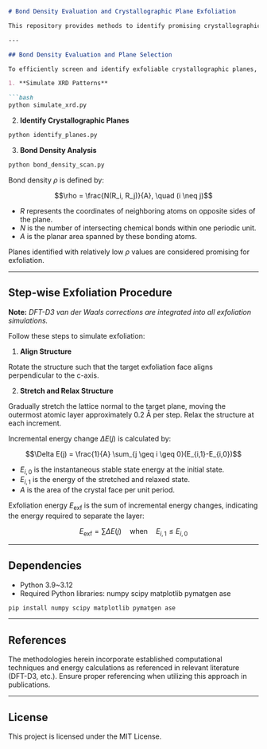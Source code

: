 ````markdown
# Bond Density Evaluation and Crystallographic Plane Exfoliation

This repository provides methods to identify promising crystallographic planes for exfoliation in non-van der Waals (non-vdW) bulk materials by evaluating bond density and systematically performing structural exfoliation simulations.

---

## Bond Density Evaluation and Plane Selection

To efficiently screen and identify exfoliable crystallographic planes, the following steps are employed:

1. **Simulate XRD Patterns**

```bash
python simulate_xrd.py
````

2. **Identify Crystallographic Planes**

```bash
python identify_planes.py
```

3. **Bond Density Analysis**

```bash
python bond_density_scan.py
```

Bond density $\rho$ is defined by:

```math
\rho = \frac{N(R_i, R_j)}{A}, \quad (i \neq j)
```

* $R$ represents the coordinates of neighboring atoms on opposite sides of the plane.
* $N$ is the number of intersecting chemical bonds within one periodic unit.
* $A$ is the planar area spanned by these bonding atoms.

Planes identified with relatively low $\rho$ values are considered promising for exfoliation.

---

## Step-wise Exfoliation Procedure

**Note:** *DFT-D3 van der Waals corrections are integrated into all exfoliation simulations.*

Follow these steps to simulate exfoliation:

1. **Align Structure**

Rotate the structure such that the target exfoliation face aligns perpendicular to the c-axis.

2. **Stretch and Relax Structure**

Gradually stretch the lattice normal to the target plane, moving the outermost atomic layer approximately 0.2 Å per step. Relax the structure at each increment.

Incremental energy change $\Delta E(j)$ is calculated by:

```math
\Delta E(j) = \frac{1}{A} \sum_{j \geq i \geq 0}(E_{i,1}-E_{i,0})
```

* $E_{i,0}$ is the instantaneous stable state energy at the initial state.
* $E_{i,1}$ is the energy of the stretched and relaxed state.
* $A$ is the area of the crystal face per unit period.

Exfoliation energy $E_{\text{exf}}$ is the sum of incremental energy changes, indicating the energy required to separate the layer:

```math
E_{\text{exf}} = \sum \Delta E(j) \quad \text{when} \quad E_{i,1} \leq E_{i,0}
```

---

## Dependencies

* Python 3.9~3.12
* Required Python libraries: numpy scipy matplotlib pymatgen ase

```bash
pip install numpy scipy matplotlib pymatgen ase
```

---

## References

The methodologies herein incorporate established computational techniques and energy calculations as referenced in relevant literature (DFT-D3, etc.). Ensure proper referencing when utilizing this approach in publications.

---

## License

This project is licensed under the MIT License.

```
```
